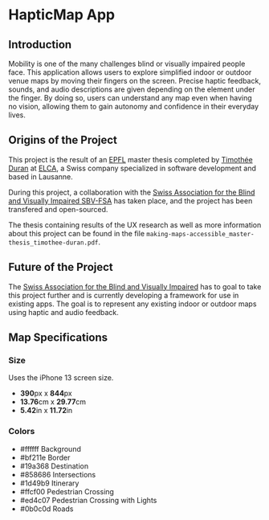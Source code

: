 # HapticMap App

## Introduction
Mobility is one of the many challenges blind or visually impaired people face. This application allows users to explore simplified indoor or outdoor venue maps by moving their fingers on the screen. Precise haptic feedback, sounds, and audio descriptions are given depending on the element under the finger. By doing so, users can understand any map even when having no vision, allowing them to gain autonomy and confidence in their everyday lives.

## Origins of the Project
This project is the result of an [EPFL](https://www.epfl.ch/en/) master thesis completed by [Timothée Duran](https://www.linkedin.com/in/timotheeduran) at [ELCA](https://www.elca.ch), a Swiss company specialized in software development and based in Lausanne.

During this project, a collaboration with the [Swiss Association for the Blind and Visually Impaired SBV-FSA](https://sbv-fsa.ch/fr) has taken place, and the project has been transfered and open-sourced.

The thesis containing results of the UX research as well as more information about this project can be found in the file `making-maps-accessible_master-thesis_timothee-duran.pdf`.

## Future of the Project
The [Swiss Association for the Blind and Visually Impaired](https://sbv-fsa.ch/fr) has to goal to take this project further and is currently developing a framework for use in existing apps. The goal is to represent any existing indoor or outdoor maps using haptic and audio feedback.

## Map Specifications

### Size
Uses the iPhone 13 screen size.

* **390**px x **844**px
* **13.76**cm x **29.77**cm
* **5.42**in x **11.72**in

### Colors

* #ffffff Background
* #bf211e Border
* #19a368 Destination
* #858686 Intersections
* #1d49b9 Itinerary
* #ffcf00 Pedestrian Crossing
* #ed4c07 Pedestrian Crossing with Lights
* #0b0c0d Roads


